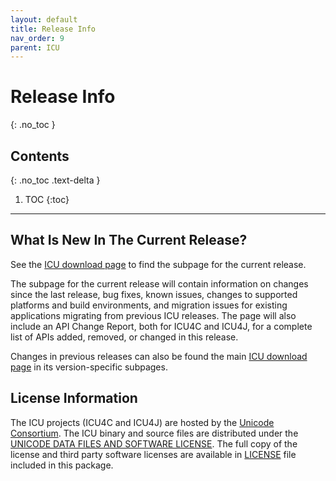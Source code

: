 ```yaml
---
layout: default
title: Release Info
nav_order: 9
parent: ICU
---
```

<!--
© 2020 and later: Unicode, Inc. and others.
License & terms of use: http://www.unicode.org/copyright.html
-->

# Release Info
{: .no_toc }

## Contents
{: .no_toc .text-delta }

1. TOC
{:toc}

---

## What Is New In The Current Release?

See the [ICU download page](https://icu.unicode.org/download/) to find the subpage for the current release.

The subpage for the current release will contain information on changes since the last release, bug fixes, known issues, changes to supported platforms and build environments, and migration issues for existing applications migrating from previous ICU releases. The page will also include an API Change Report, both for ICU4C and ICU4J, for a complete list of APIs added, removed, or changed in this release.

Changes in previous releases can also be found the main [ICU download page](https://icu.unicode.org/download) in its version-specific subpages.

## License Information

The ICU projects (ICU4C and ICU4J) are hosted by the [Unicode Consortium](http://www.unicode.org/). The ICU binary and source files are distributed under the [UNICODE DATA FILES AND SOFTWARE LICENSE](http://www.unicode.org/copyright.html). The full copy of the license and third party software licenses are available in [LICENSE](https://github.com/unicode-org/icu/blob/main/icu4j/main/shared/licenses/LICENSE) file included in this package.
